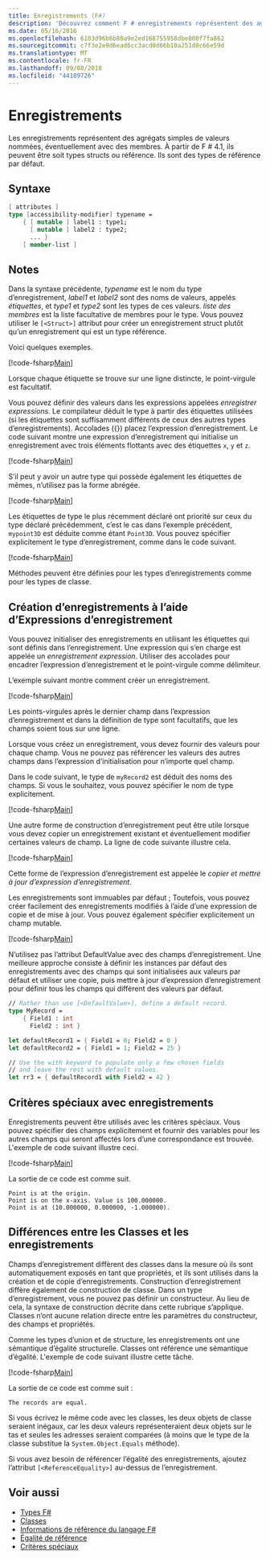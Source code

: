 ```yaml
---
title: Enregistrements (F#)
description: 'Découvrez comment F # enregistrements représentent des agrégats simples de valeurs nommées, éventuellement avec des membres.'
ms.date: 05/16/2016
ms.openlocfilehash: 6103d96b6b80a9e2ed168755958dbe800f7fa862
ms.sourcegitcommit: c7f3e2e9d6ead6cc3acd0d66b10a251d0c66e59d
ms.translationtype: MT
ms.contentlocale: fr-FR
ms.lasthandoff: 09/08/2018
ms.locfileid: "44189726"
---
```

# <a name="records"></a>Enregistrements

Les enregistrements représentent des agrégats simples de valeurs nommées, éventuellement avec des membres.  À partir de F # 4.1, ils peuvent être soit types structs ou référence.  Ils sont des types de référence par défaut.

## <a name="syntax"></a>Syntaxe

```fsharp
[ attributes ]
type [accessibility-modifier] typename =
    { [ mutable ] label1 : type1;
      [ mutable ] label2 : type2;
      ... }
    [ member-list ]
```

## <a name="remarks"></a>Notes

Dans la syntaxe précédente, *typename* est le nom du type d’enregistrement, *label1* et *label2* sont des noms de valeurs, appelés *étiquettes*, et *type1* et *type2* sont les types de ces valeurs. *liste des membres* est la liste facultative de membres pour le type.  Vous pouvez utiliser le `[<Struct>]` attribut pour créer un enregistrement struct plutôt qu’un enregistrement qui est un type référence.

Voici quelques exemples.

[!code-fsharp[Main](../../../samples/snippets/fsharp/lang-ref-1/snippet1901.fs)]

Lorsque chaque étiquette se trouve sur une ligne distincte, le point-virgule est facultatif.

Vous pouvez définir des valeurs dans les expressions appelées *enregistrer expressions*. Le compilateur déduit le type à partir des étiquettes utilisées (si les étiquettes sont suffisamment différents de ceux des autres types d’enregistrements). Accolades ({}) placez l’expression d’enregistrement. Le code suivant montre une expression d’enregistrement qui initialise un enregistrement avec trois éléments flottants avec des étiquettes `x`, `y` et `z`.

[!code-fsharp[Main](../../../samples/snippets/fsharp/lang-ref-1/snippet1907.fs)]

S’il peut y avoir un autre type qui possède également les étiquettes de mêmes, n’utilisez pas la forme abrégée.

[!code-fsharp[Main](../../../samples/snippets/fsharp/lang-ref-1/snippet1903.fs)]

Les étiquettes de type le plus récemment déclaré ont priorité sur ceux du type déclaré précédemment, c’est le cas dans l’exemple précédent, `mypoint3D` est déduite comme étant `Point3D`. Vous pouvez spécifier explicitement le type d’enregistrement, comme dans le code suivant.

[!code-fsharp[Main](../../../samples/snippets/fsharp/lang-ref-1/snippet1908.fs)]

Méthodes peuvent être définies pour les types d’enregistrements comme pour les types de classe.

## <a name="creating-records-by-using-record-expressions"></a>Création d’enregistrements à l’aide d’Expressions d’enregistrement

Vous pouvez initialiser des enregistrements en utilisant les étiquettes qui sont définis dans l’enregistrement. Une expression qui s’en charge est appelée un *enregistrement expression*. Utiliser des accolades pour encadrer l’expression d’enregistrement et le point-virgule comme délimiteur.

L’exemple suivant montre comment créer un enregistrement.

[!code-fsharp[Main](../../../samples/snippets/fsharp/lang-ref-1/snippet1904.fs)]

Les points-virgules après le dernier champ dans l’expression d’enregistrement et dans la définition de type sont facultatifs, que les champs soient tous sur une ligne.

Lorsque vous créez un enregistrement, vous devez fournir des valeurs pour chaque champ. Vous ne pouvez pas référencer les valeurs des autres champs dans l’expression d’initialisation pour n’importe quel champ.

Dans le code suivant, le type de `myRecord2` est déduit des noms des champs. Si vous le souhaitez, vous pouvez spécifier le nom de type explicitement.

[!code-fsharp[Main](../../../samples/snippets/fsharp/lang-ref-1/snippet1905.fs)]

Une autre forme de construction d’enregistrement peut être utile lorsque vous devez copier un enregistrement existant et éventuellement modifier certaines valeurs de champ. La ligne de code suivante illustre cela.

[!code-fsharp[Main](../../../samples/snippets/fsharp/lang-ref-1/snippet1906.fs)]

Cette forme de l’expression d’enregistrement est appelée le *copier et mettre à jour d’expression d’enregistrement*.

Les enregistrements sont immuables par défaut ; Toutefois, vous pouvez créer facilement des enregistrements modifiés à l’aide d’une expression de copie et de mise à jour. Vous pouvez également spécifier explicitement un champ mutable.

[!code-fsharp[Main](../../../samples/snippets/fsharp/lang-ref-1/snippet1909.fs)]

N’utilisez pas l’attribut DefaultValue avec des champs d’enregistrement. Une meilleure approche consiste à définir les instances par défaut des enregistrements avec des champs qui sont initialisées aux valeurs par défaut et utiliser une copie, puis mettre à jour d’expression d’enregistrement pour définir tous les champs qui diffèrent des valeurs par défaut.

```fsharp
// Rather than use [<DefaultValue>], define a default record.
type MyRecord =
    { Field1 : int
      Field2 : int }

let defaultRecord1 = { Field1 = 0; Field2 = 0 }
let defaultRecord2 = { Field1 = 1; Field2 = 25 }

// Use the with keyword to populate only a few chosen fields
// and leave the rest with default values.
let rr3 = { defaultRecord1 with Field2 = 42 }
```

## <a name="pattern-matching-with-records"></a>Critères spéciaux avec enregistrements

Enregistrements peuvent être utilisés avec les critères spéciaux. Vous pouvez spécifier des champs explicitement et fournir des variables pour les autres champs qui seront affectés lors d’une correspondance est trouvée. L'exemple de code suivant illustre ceci.

[!code-fsharp[Main](../../../samples/snippets/fsharp/lang-ref-1/snippet1910.fs)]

La sortie de ce code est comme suit.

```
Point is at the origin.
Point is on the x-axis. Value is 100.000000.
Point is at (10.000000, 0.000000, -1.000000).
```

## <a name="differences-between-records-and-classes"></a>Différences entre les Classes et les enregistrements

Champs d’enregistrement diffèrent des classes dans la mesure où ils sont automatiquement exposés en tant que propriétés, et ils sont utilisés dans la création et de copie d’enregistrements. Construction d’enregistrement diffère également de construction de classe. Dans un type d’enregistrement, vous ne pouvez pas définir un constructeur. Au lieu de cela, la syntaxe de construction décrite dans cette rubrique s’applique. Classes n’ont aucune relation directe entre les paramètres du constructeur, des champs et propriétés.

Comme les types d’union et de structure, les enregistrements ont une sémantique d’égalité structurelle. Classes ont référence une sémantique d’égalité. L'exemple de code suivant illustre cette tâche.

[!code-fsharp[Main](../../../samples/snippets/fsharp/lang-ref-1/snippet1911.fs)]

La sortie de ce code est comme suit :

```
The records are equal.
```

Si vous écrivez le même code avec les classes, les deux objets de classe seraient inégaux, car les deux valeurs représenteraient deux objets sur le tas et seules les adresses seraient comparées (à moins que le type de la classe substitue la `System.Object.Equals` méthode).

Si vous avez besoin de référencer l’égalité des enregistrements, ajoutez l’attribut `[<ReferenceEquality>]` au-dessus de l’enregistrement.

## <a name="see-also"></a>Voir aussi

- [Types F#](fsharp-types.md)
- [Classes](classes.md)
- [Informations de référence du langage F#](index.md)
- [Égalité de référence](https://msdn.microsoft.com/visualfsharpdocs/conceptual/core.referenceequalityattribute-class-%5bfsharp%5d)
- [Critères spéciaux](pattern-matching.md)
